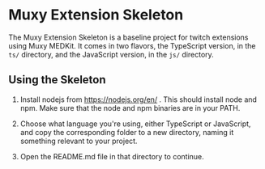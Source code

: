 # Muxy Extension Skeleton

The Muxy Extension Skeleton is a baseline project for twitch extensions using Muxy MEDKit.
It comes in two flavors, the TypeScript version, in the `ts/` directory, and the JavaScript
version, in the `js/` directory.

## Using the Skeleton

1. Install nodejs from https://nodejs.org/en/ . This should install node and npm. Make sure
   that the node and npm binaries are in your PATH.

2. Choose what language you're using, either TypeScript or JavaScript, and copy the corresponding
   folder to a new directory, naming it something relevant to your project.

3. Open the README.md file in that directory to continue.
